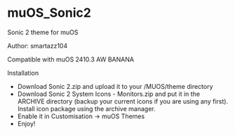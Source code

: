 # muOS_Sonic2
Sonic 2 theme for muOS

Author: smartazz104

Compatible with muOS 2410.3 AW BANANA

Installation

- Download Sonic 2.zip and upload it to your /MUOS/theme directory
- Download Sonic 2 System Icons - Monitors.zip and put it in the ARCHIVE directory (backup your current icons if you are using any first). Install icon package using the archive manager.
- Enable it in Customisation -> muOS Themes
- Enjoy!
